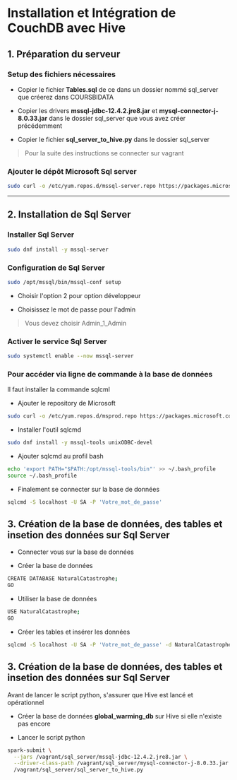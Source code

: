 # Installation et Intégration de CouchDB avec Hive

## 1. Préparation du serveur
### Setup des fichiers nécessaires
- Copier le fichier **Tables.sql**  de ce dans un dossier nommé sql_server que créerez dans COURSBIDATA 

- Copier les drivers **mssql-jdbc-12.4.2.jre8.jar** et  **mysql-connector-j-8.0.33.jar** dans le dossier sql_server que vous avez créer précédemment

- Copier le fichier **sql_server_to_hive.py** dans le dossier sql_server

> Pour la suite des instructions se connecter sur vagrant

### Ajouter le dépôt Microsoft Sql server

```bash
sudo curl -o /etc/yum.repos.d/mssql-server.repo https://packages.microsoft.com/config/rhel/8/mssql-server-2022.repo
```

---

## 2. Installation de Sql Server

### Installer Sql Server
```bash
sudo dnf install -y mssql-server
```

### Configuration de Sql Server
```bash
sudo /opt/mssql/bin/mssql-conf setup
```
- Choisir l'option 2 pour option développeur

- Choisissez le mot de passe pour l'admin
> Vous devez choisir Admin_1_Admin 

### Activer le service Sql Server
```bash
sudo systemctl enable --now mssql-server
```

### Pour accéder via ligne de commande à la base de données
Il faut installer la commande sqlcml

- Ajouter le repository de Microsoft
```bash
sudo curl -o /etc/yum.repos.d/msprod.repo https://packages.microsoft.com/config/rhel/8/prod.repo
```

- Installer l'outil sqlcmd
```bash
sudo dnf install -y mssql-tools unixODBC-devel
```

- Ajouter sqlcmd au profil bash
```bash
echo 'export PATH="$PATH:/opt/mssql-tools/bin"' >> ~/.bash_profile
source ~/.bash_profile
```

- Finalement se connecter sur la base de données
```bash
sqlcmd -S localhost -U SA -P 'Votre_mot_de_passe'
```

## 3. Création de la base de données, des tables et insetion des données sur Sql Server
- Connecter vous sur la base de données

- Créer la base de données
```bash
CREATE DATABASE NaturalCatastrophe;
GO
```

- Utiliser la base de données
```bash
USE NaturalCatastrophe;
GO
```

- Créer les tables et insérer les données
```bash
sqlcmd -S localhost -U SA -P 'Votre_mot_de_passe' -d NaturalCatastrophe -i /vagrant/sql_server/Tables.sql
```

## 3. Création de la base de données, des tables et insetion des données sur Sql Server
Avant de lancer le script python, s'assurer que Hive est lancé et opérationnel
- Créer la base de données **global_warming_db** sur Hive si elle n'existe pas encore

- Lancer le script python
```bash
spark-submit \
  --jars /vagrant/sql_server/mssql-jdbc-12.4.2.jre8.jar \
  --driver-class-path /vagrant/sql_server/mysql-connector-j-8.0.33.jar \
  /vagrant/sql_server/sql_server_to_hive.py
  ```